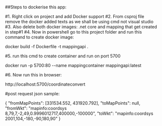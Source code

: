 ﻿##Steps to dockerise this app:

#1. Right click on project and add Docker support
#2. From csproj file remove the docker added texts as we shall be using cmd not visual studio
#3. Also delete both docker images: .net core and mapping that get created in step#1
#4. Now in powershell go to this project folder and run this command to create docker image:

docker build -f Dockerfile -t mappingapi .

#5. run this cmd to create container and run on port 5700

docker run -p 5700:80 --name mappingcontainer mappingapi:latest

#6. Now run this in browser:

http://localhost:5700/coordinateconvert

#post request json sample:

{
    "fromMapPoints": [331534.552, 431920.792],
    "toMapPoints": null,
    "fromWkt": "mapinfo:coordsys 8,79,7,-2,49,0.9996012717,400000,-100000",
    "toWkt": "mapinfo:coordsys 2001,104,-180,-90,180,90"
}